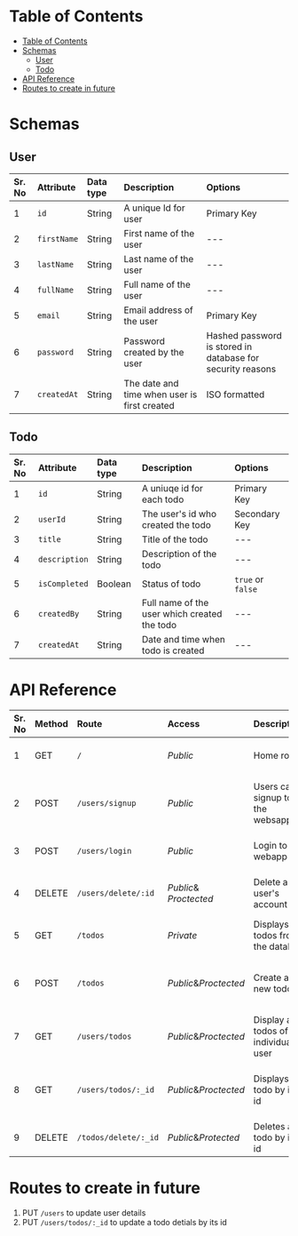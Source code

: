 # Table of Contents

- [Table of Contents](#table-of-contents)
- [Schemas](#schemas)
  - [User](#user)
  - [Todo](#todo)
- [API Reference](#api-reference)
- [Routes to create in future](#routes-to-create-in-future)

# Schemas

## User

| Sr. No | Attribute   | Data type | Description                                  | Options                                                    |
| :----- | :---------- | :-------- | :------------------------------------------- | :--------------------------------------------------------- |
| 1      | `id`        | String    | A unique Id for user                         | Primary Key                                                |
| 2      | `firstName` | String    | First name of the user                       | ---                                                        |
| 3      | `lastName`  | String    | Last name of the user                        | ---                                                        |
| 4      | `fullName`  | String    | Full name of the user                        | ---                                                        |
| 5      | `email`     | String    | Email address of the user                    | Primary Key                                                |
| 6      | `password`  | String    | Password created by the user                 | Hashed password is stored in database for security reasons |
| 7      | `createdAt` | String    | The date and time when user is first created | ISO formatted                                              |

## Todo

| Sr. No | Attribute     | Data type | Description                                  | Options           |
| :----- | :------------ | :-------- | :------------------------------------------- | :---------------- |
| 1      | `id`          | String    | A uniuqe id for each todo                    | Primary Key       |
| 2      | `userId`      | String    | The user's id who created the todo           | Secondary Key     |
| 3      | `title`       | String    | Title of the todo                            | ---               |
| 4      | `description` | String    | Description of the todo                      | ---               |
| 5      | `isCompleted` | Boolean   | Status of todo                               | `true` or `false` |
| 6      | `createdBy`   | String    | Full name of the user which created the todo | ---               |
| 7      | `createdAt`   | String    | Date and time when todo is created           | ---               |

# API Reference

| Sr. No | Method | Route                | Access                 | Description                             | Input                                                                                   | Output                                              |
| :----- | :----- | :------------------- | :--------------------- | :-------------------------------------- | :-------------------------------------------------------------------------------------- | :-------------------------------------------------- |
| 1      | GET    | `/`                  | _Public_               | Home route                              | ---                                                                                     | Shows home route working                            |
| 2      | POST   | `/users/signup`      | _Public_               | Users can signup to the websapp         | Request Body : `{fisrtName,lastName,email,passowrd}`                                    | Creates a new user and saves it in the database     |
| 3      | POST   | `/users/login`       | _Public_               | Login to the webapp                     | Request Body : `{email, password}`                                                      | accessToken is generated for the user               |
| 4      | DELETE | `/users/delete/:id`  | _Public_& _Proctected_ | Delete a user's account                 | Request params : `{id:<userId>}`                                                        | Deletes the user's data from database               |
| 5      | GET    | `/todos`             | _Private_              | Displays all todos from the databse     | ---                                                                                     | ---                                                 |
| 6      | POST   | `/todos`             | _Public_&_Proctected_  | Create a new todo                       | Request Headers : `{id: <userId>}`, Request Body : `{title, description, isCompleted }` | Creates a new todo and stores it in the databse     |
| 7      | GET    | `/users/todos`       | _Public_&_Proctected_  | Display all todos of an individual user | Request Headers : `{id: <userId>}`                                                      | Shows all todos of that user                        |
| 8      | GET    | `/users/todos/:_id`  | _Public_&_Proctected_  | Displays a todo by its id               | Request Params : `{_id: <todoId>}`                                                      | Shows a todo by its id if it is present in database |
| 9      | DELETE | `/todos/delete/:_id` | _Public_&_Protected_   | Deletes a todo by its id                | Request Params : `{_id: <todoId>}`                                                      | Removes todo from database                          |

# Routes to create in future

1. PUT `/users` to update user details
2. PUT `/users/todos/:_id` to update a todo detials by its id
